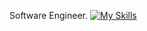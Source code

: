Software Engineer.
[![My Skills](https://skillicons.dev/icons?i=java,python,angular,mysql&theme=dark)](https://skillicons.dev)
